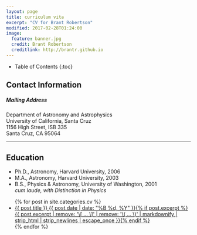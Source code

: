 ```yaml
---
layout: page
title: curriculum vita
excerpt: "CV for Brant Robertson"
modified: 2017-02-28T01:24:00
image:
  feature: banner.jpg
  credit: Brant Robertson
  creditlink: http://brantr.github.io
---
```



* Table of Contents
{:toc}

## Contact Information

##### *Mailing Address*
Department of Astronomy and Astrophysics  
University of California, Santa Cruz  
1156 High Street, ISB 335  
Santa Cruz, CA 95064  

---

## Education

* Ph.D., Astronomy, Harvard University, 2006  
* M.A., Astronomy, Harvard University, 2003  
* B.S., Physics & Astronomy, University of Washington, 2001  
  *cum laude, with Distinction in Physics*  



<ul class="post-list">
{% for post in site.categories.cv %} 
  <li><article><a href="{{ site.url }}{{ post.url }}">{{ post.title }} <span class="entry-date"><time datetime="{{ post.date | date_to_xmlschema }}">{{ post.date | date: "%B %d, %Y" }}</time></span>{% if post.excerpt %} <span class="excerpt">{{ post.excerpt | remove: '\[ ... \]' | remove: '\( ... \)' | markdownify | strip_html | strip_newlines | escape_once }}</span>{% endif %}</a></article></li>
{% endfor %}
</ul>
